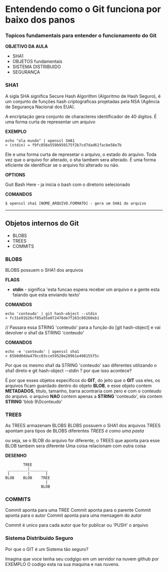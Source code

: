 # Entendendo como o Git funciona por baixo dos panos



### Topicos fundamentais para entender o funcionamento do Git

**OBJETIVO DA AULA**

- SHA1
- OBJETOS fundamentais
- SISTEMA DISTRIBUIDO
- SEGURANÇA



### SHA1

A sigla SHA significa Secure Hash Algorithm (Algoritmo de Hash Seguro), é um conjunto de funções hash criptograficas projetadas pela NSA (Agência de Segurança Nacional dos EUA).

A encriptação gera conjunto de characteres identificador de 40 digitos.
É uma forma curta de representar um arquivo

**EXEMPLO**

```
echo "ola mundo" | openssl SHA1
> (stdin) = f9fc856e559b950175f2b7cd7dad61facbe58e7b
```

Ele e uma forma curta de represetar o arquivo, o estado do arquivo.
Toda vez que o arquivo for alterado, o sha tambem sera alterado.
É uma forma eficiente de identificar se o arquivo foi alterado ou não.

**OPTIONS**

Guit Bash Here - ja inicia o bash com o diretorio selecionado

**COMANDOS**

```
$ openssl sha1 [NOME_ARQUIVO.FORMATO] - gera um SHA1 do arquivo
```

***

## Objetos internos do Git



- BLOBS
- TREES
- COMMITS



### BLOBS

BLOBS possuem o SHA1 dos arquivos

**FLAGS**

- **stdin** - significa 'esta funcao espera receber um arquivo e a gente esta falando que esta enviando texto'

**COMANDOS**

```
echo 'conteudo' | git hash-object --stdin
> fc31e91b26cf85a55e072476de7f263c89260eb1
```

//	Passara essa STRING 'conteudo' para a função do [git hash-object] e vai devolver o sha1 da STRING 'conteudo'

**COMANDOS**

```
echo -e 'conteudo' | openssl sha1
> 65b0d0dda479cc03cce59528e28961e498155f5c
```

Por que os mesmo sha1 da STRING 'conteudo' sao diferentes utilizando o sha1 direto e git hash-object --stdin ? por que isso acontece?

É por que esses objetos especificos do **GIT**, do jeito que o **GIT** usa eles, os arquivos ficam guardado dentro do objeto **BLOB**, e esse objeto contem **METADADOS**, titulo, tamanho, barra acontraria com zero e com o conteudo do arquivo. 
o arquivo **NAO** contem apenas a **STRING** 'conteudo', ela contem **STRING** 'blob 9\0conteudo'



### TREES

As TREES armazenam BLOBS
BLOBS possuem o SHA1 dos arquivos
TREES apontam para tipos de BLOBS diferentes
*TREES é como uma pasta*

ou seja, se o BLOB do arquivo for diferente, o TREES que aponta para esse BLOB tambem sera diferente
Uma coisa relacionam com outra coisa

**DESENHO**

```
        TREE
 _________|________
 |        |       |
BLOB    BLOB    TREE
                  |
                BLOB
```



### COMMITS

Commit aponta para uma TREE
Commit aponta para o parente
Commit aponta para o autor
Commit aponta para uma mensagem do autor

Commit é unico para cada autor que for publicar ou 'PUSH' o arquivo



### Sistema Distribuido Seguro

Por que o GIT é um Sistema tão seguro?

Imagina que voce tenha seu codgigo em um servidor na nuvem github por EXEMPLO
O codigo esta na sua maquina e nas nuvens.